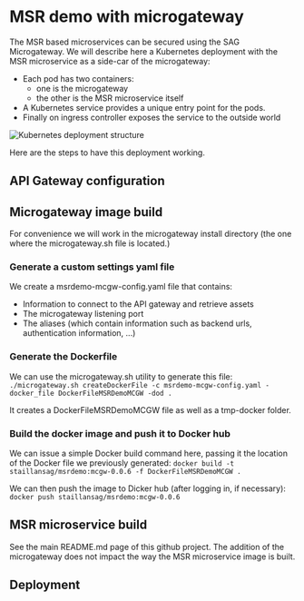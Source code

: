 # MSR demo with microgateway

The MSR based microservices can be secured using the SAG Microgateway.
We will describe here a Kubernetes deployment with the MSR microservice as a side-car of the microgateway:
- Each pod has two containers:
    - one is the microgateway
    - the other is the MSR microservice itself 
- A Kubernetes service provides a unique entry point for the pods.
- Finally on ingress controller exposes the service to the outside world

![Kubernetes deployment structure](https://github.com/staillansag/wm-packages/blob/main/microgateway/K8S_SideCarDeployment.png)

Here are the steps to have this deployment working.

## API Gateway configuration


## Microgateway image build

For convenience we will work in the microgateway install directory (the one where the microgateway.sh file is located.)

### Generate a custom settings yaml file

We create a msrdemo-mcgw-config.yaml file that contains:
-   Information to connect to the API gateway and retrieve assets
-   The microgateway listening port
-   The aliases (which contain information such as backend urls, authentication information, ...)

### Generate the Dockerfile

We can use the microgateway.sh utility to generate this file:
`./microgateway.sh createDockerFile -c msrdemo-mcgw-config.yaml -docker_file DockerFileMSRDemoMCGW -dod .`

It creates a DockerFileMSRDemoMCGW file as well as a tmp-docker folder.

### Build the docker image and push it to Docker hub

We can issue a simple Docker build command here, passing it the location of the Docker file we previously generated:
`docker build -t staillansag/msrdemo:mcgw-0.0.6 -f DockerFileMSRDemoMCGW .`

We can then push the image to Dicker hub (after logging in, if necessary):
`docker push staillansag/msrdemo:mcgw-0.0.6`

## MSR microservice build

See the main README.md page of this github project.
The addition of the microgateway does not impact the way the MSR microservice image is built.

## Deployment

